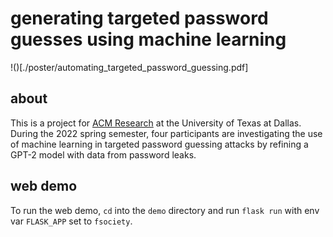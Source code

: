 # generating targeted password guesses using machine learning

!()[./poster/automating_targeted_password_guessing.pdf]

## about

This is a project for [ACM Research](https://acmutd.co/research) at the University of Texas at Dallas. During the 2022 spring semester, four participants are investigating the use of machine learning in targeted password guessing attacks by refining a GPT-2 model with data from password leaks.

## web demo

To run the web demo, `cd` into the `demo` directory and run `flask run` with env var `FLASK_APP` set to `fsociety`.
